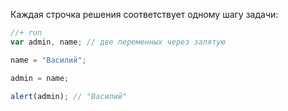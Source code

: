 Каждая строчка решения соответствует одному шагу задачи:

```js
//+ run
var admin, name; // две переменных через запятую

name = "Василий"; 

admin = name;

alert(admin); // "Василий"
```

